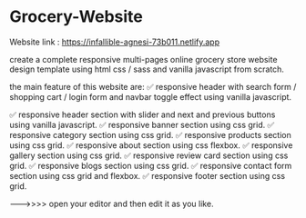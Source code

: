 # Grocery-Website

Website link : https://infallible-agnesi-73b011.netlify.app

create a complete responsive multi-pages online grocery store website design template using html css / sass and vanilla javascript from scratch.

the main feature of this website are:
✅ responsive header with search form / shopping cart / login form and navbar toggle effect using vanilla javascript.

✅ responsive header section with slider and next and previous buttons using vanilla javascript.
✅ responsive banner section using css grid.
✅ responsive category section using css grid.
✅ responsive products section using css grid.
✅ responsive about section using css flexbox.
✅ responsive gallery section using css grid.
✅ responsive review card section using css grid.
✅ responsive blogs section using css grid.
✅ responsive contact form section using css grid and flexbox.
✅ responsive footer section using css grid.

--->>>> open your editor and then edit it as you like.
